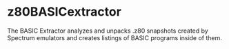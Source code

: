 # z80BASICextractor
The BASIC Extractor analyzes and unpacks .z80 snapshots created by Spectrum emulators and creates listings of BASIC programs inside of them.

